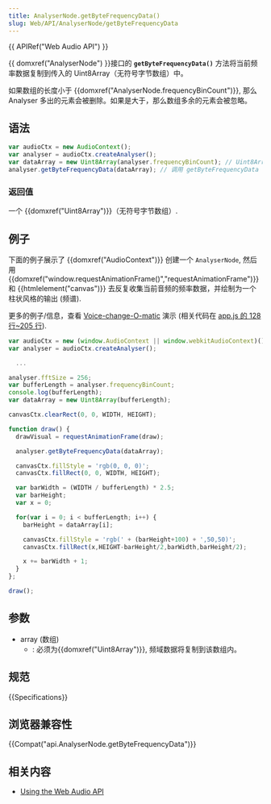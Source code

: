 ```yaml
---
title: AnalyserNode.getByteFrequencyData()
slug: Web/API/AnalyserNode/getByteFrequencyData
---
```

{{ APIRef("Web Audio API") }}

{{ domxref("AnalyserNode") }}接口的 **`getByteFrequencyData()`** 方法将当前频率数据复制到传入的 Uint8Array（无符号字节数组）中。

如果数组的长度小于 {{domxref("AnalyserNode.frequencyBinCount")}}, 那么 Analyser 多出的元素会被删除。如果是大于，那么数组多余的元素会被忽略。

## 语法

```js
var audioCtx = new AudioContext();
var analyser = audioCtx.createAnalyser();
var dataArray = new Uint8Array(analyser.frequencyBinCount); // Uint8Array 的长度应该和 frequencyBinCount 相等
analyser.getByteFrequencyData(dataArray); // 调用 getByteFrequencyData 方法填充 Uint8Array
```

### 返回值

一个 {{domxref("Uint8Array")}}（无符号字节数组）.

## 例子

下面的例子展示了 {{domxref("AudioContext")}} 创建一个 `AnalyserNode`, 然后用 {{domxref("window.requestAnimationFrame()","requestAnimationFrame")}} 和 {{htmlelement("canvas")}} 去反复收集当前音频的频率数据，并绘制为一个柱状风格的输出 (频谱).

更多的例子/信息，查看 [Voice-change-O-matic](https://mdn.github.io/voice-change-o-matic/) 演示 (相关代码在 [app.js 的 128 行\~205 行](https://github.com/mdn/voice-change-o-matic/blob/gh-pages/scripts/app.js#L128-L205)).

```js
var audioCtx = new (window.AudioContext || window.webkitAudioContext)();
var analyser = audioCtx.createAnalyser();

  ...

analyser.fftSize = 256;
var bufferLength = analyser.frequencyBinCount;
console.log(bufferLength);
var dataArray = new Uint8Array(bufferLength);

canvasCtx.clearRect(0, 0, WIDTH, HEIGHT);

function draw() {
  drawVisual = requestAnimationFrame(draw);

  analyser.getByteFrequencyData(dataArray);

  canvasCtx.fillStyle = 'rgb(0, 0, 0)';
  canvasCtx.fillRect(0, 0, WIDTH, HEIGHT);

  var barWidth = (WIDTH / bufferLength) * 2.5;
  var barHeight;
  var x = 0;

  for(var i = 0; i < bufferLength; i++) {
    barHeight = dataArray[i];

    canvasCtx.fillStyle = 'rgb(' + (barHeight+100) + ',50,50)';
    canvasCtx.fillRect(x,HEIGHT-barHeight/2,barWidth,barHeight/2);

    x += barWidth + 1;
  }
};

draw();
```

## 参数

- array (数组)
  - : 必须为{{domxref("Uint8Array")}}, 频域数据将复制到该数组内。

## 规范

{{Specifications}}

## 浏览器兼容性

{{Compat("api.AnalyserNode.getByteFrequencyData")}}

## 相关内容

- [Using the Web Audio API](/zh-CN/docs/Web_Audio_API/Using_Web_Audio_API)
